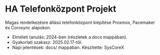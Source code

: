 # HA Telefonközpont Projekt
Magas rendelkezésre állású telefonközpont kiépítése Proxmox, Pacemaker és Corosync alapokon.
- Elméleti tanulás: 2024-ben (részletek a docs mappában).
- Gyakorlati szakasz: 2025.02.17-től.
- Napi jelentések: docs/ mappában.
Készítette: SysCoreX